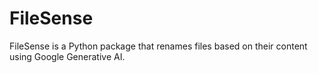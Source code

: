 # FileSense

FileSense is a Python package that renames files based on their content using Google Generative AI.

